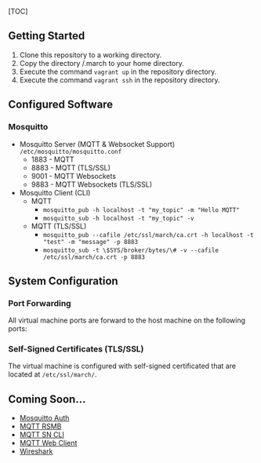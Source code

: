 

[TOC]

## Getting Started

1. Clone this repository to a working directory.
2. Copy the directory /.march to your home directory.
3. Execute the command ```vagrant up``` in the repository directory.
4. Execute the command ```vagrant ssh``` in the repository directory.

## Configured Software

### Mosquitto

- Mosquitto Server (MQTT & Websocket Support) ```/etc/mosquitto/mosquitto.conf```
  - 1883 - MQTT
  - 8883 - MQTT (TLS/SSL)
  - 9001 - MQTT Websockets
  - 9883 - MQTT Websockets (TLS/SSL)
- Mosquitto Client (CLI)
  - MQTT
    - ```mosquitto_pub -h localhost -t "my_topic" -m "Hello MQTT"```
    - ```mosquitto_sub -h localhost -t "my_topic" -v```
  - MQTT (TLS/SSL)
    - ```mosquitto_pub --cafile /etc/ssl/march/ca.crt -h localhost -t "test" -m "message" -p 8883```
    - ```mosquitto_sub -t \$SYS/broker/bytes/\# -v --cafile /etc/ssl/march/ca.crt -p 8883```



## System Configuration

### Port Forwarding

All virtual machine ports are forward to the host machine on the following ports:

### Self-Signed Certificates (TLS/SSL)

The virtual machine is configured with self-signed certificated that are located at ```/etc/ssl/march/```. 



## Coming Soon...

- [Mosquitto Auth](https://github.com/jpmens/mosquitto-auth-plug)
- [MQTT RSMB](https://github.com/eclipse/mosquitto.rsmb)
- [MQTT SN CLI](https://github.com/njh/mqtt-sn-tools)
- [MQTT Web Client](https://github.com/hivemq/hivemq-mqtt-web-client)
- [Wireshark](https://www.wireshark.org)